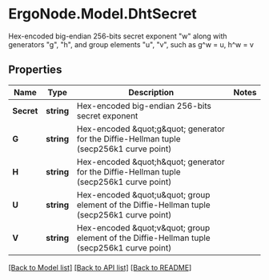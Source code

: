 # ErgoNode.Model.DhtSecret
Hex-encoded big-endian 256-bits secret exponent \"w\" along with generators \"g\", \"h\", and group elements \"u\", \"v\", such as g^w = u, h^w = v

## Properties

Name | Type | Description | Notes
------------ | ------------- | ------------- | -------------
**Secret** | **string** | Hex-encoded big-endian 256-bits secret exponent | 
**G** | **string** | Hex-encoded \&quot;g\&quot; generator for the Diffie-Hellman tuple (secp256k1 curve point) | 
**H** | **string** | Hex-encoded \&quot;h\&quot; generator for the Diffie-Hellman tuple (secp256k1 curve point) | 
**U** | **string** | Hex-encoded \&quot;u\&quot; group element of the Diffie-Hellman tuple (secp256k1 curve point) | 
**V** | **string** | Hex-encoded \&quot;v\&quot; group element of the Diffie-Hellman tuple (secp256k1 curve point) | 

[[Back to Model list]](../README.md#documentation-for-models) [[Back to API list]](../README.md#documentation-for-api-endpoints) [[Back to README]](../README.md)


